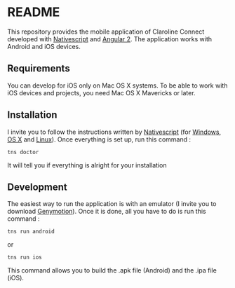 README
======

This repository provides the mobile application of Claroline Connect developed with [Nativescript](https://github.com/NativeScript/NativeScript) and [Angular 2](https://github.com/angular/angular). The application works with Android and iOS devices.

Requirements
------------

You can develop for iOS only on Mac OS X systems.
To be able to work with iOS devices and projects, you need Mac OS X Mavericks or later.

Installation
------------

I invite you to follow the instructions written by [Nativescript](https://docs.nativescript.org/start/quick-setup)
(for [Windows](https://docs.nativescript.org/start/ns-setup-win), [OS X](https://docs.nativescript.org/start/ns-setup-os-x) and [Linux](https://docs.nativescript.org/start/ns-setup-linux)). Once everything is set up, run this command :

    tns doctor

It will tell you if everything is alright for your installation

Development
-----------

The easiest way to run the application is with an emulator (I invite you to download [Genymotion](https://www.genymotion.com/)). 
Once it is done, all you have to do is run this command :

    tns run android

or 

    tns run ios

This command allows you to build the .apk file (Android) and the .ipa file (iOS).




